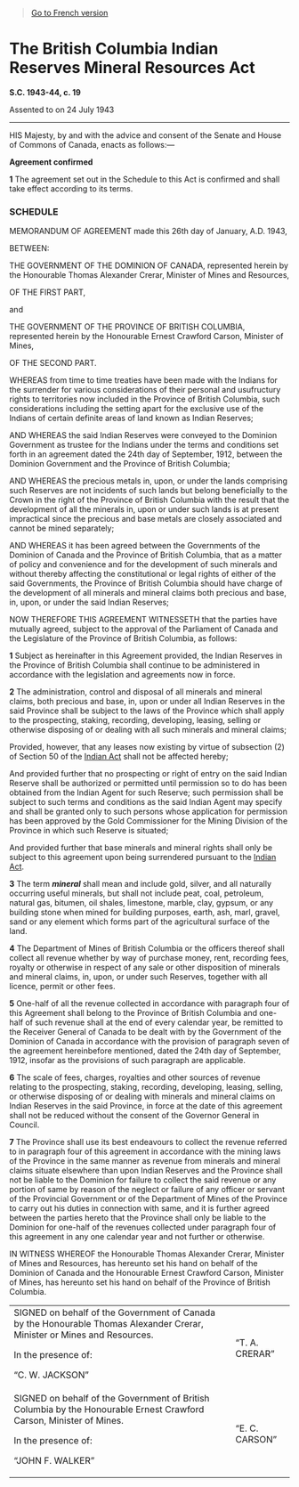 > [Go to French version](/fr/Lois/Lois%20du%20Canada/1943-44/ch.%2019.md)

# The British Columbia Indian Reserves Mineral Resources Act

**S.C. 1943-44, c. 19**


Assented to on 24 July 1943

----------



HIS Majesty, by and with the advice and consent of the Senate and House of Commons of Canada, enacts as follows:—






**Agreement confirmed**

**1** The agreement set out in the Schedule to this Act is confirmed and shall take effect according to its terms.




### **SCHEDULE** 
MEMORANDUM OF AGREEMENT made this 26th day of January, A.D. 1943,


BETWEEN:


THE GOVERNMENT OF THE DOMINION OF CANADA, represented herein by the Honourable Thomas Alexander Crerar, Minister of Mines and Resources,


OF THE FIRST PART,


and


THE GOVERNMENT OF THE PROVINCE OF BRITISH COLUMBIA, represented herein by the Honourable Ernest Crawford Carson, Minister of Mines,


OF THE SECOND PART.


WHEREAS from time to time treaties have been made with the Indians for the surrender for various considerations of their personal and usufructury rights to territories now included in the Province of British Columbia, such considerations including the setting apart for the exclusive use of the Indians of certain definite areas of land known as Indian Reserves;


AND WHEREAS the said Indian Reserves were conveyed to the Dominion Government as trustee for the Indians under the terms and conditions set forth in an agreement dated the 24th day of September, 1912, between the Dominion Government and the Province of British Columbia;


AND WHEREAS the precious metals in, upon, or under the lands comprising such Reserves are not incidents of such lands but belong beneficially to the Crown in the right of the Province of British Columbia with the result that the development of all the minerals in, upon or under such lands is at present impractical since the precious and base metals are closely associated and cannot be mined separately;


AND WHEREAS it has been agreed between the Governments of the Dominion of Canada and the Province of British Columbia, that as a matter of policy and convenience and for the development of such minerals and without thereby affecting the constitutional or legal rights of either of the said Governments, the Province of British Columbia should have charge of the development of all minerals and mineral claims both precious and base, in, upon, or under the said Indian Reserves;


NOW THEREFORE THIS AGREEMENT WITNESSETH that the parties have mutually agreed, subject to the approval of the Parliament of Canada and the Legislature of the Province of British Columbia, as follows:

**1** Subject as hereinafter in this Agreement provided, the Indian Reserves in the Province of British Columbia shall continue to be administered in accordance with the legislation and agreements now in force.



**2** The administration, control and disposal of all minerals and mineral claims, both precious and base, in, upon or under all Indian Reserves in the said Province shall be subject to the laws of the Province which shall apply to the prospecting, staking, recording, developing, leasing, selling or otherwise disposing of or dealing with all such minerals and mineral claims;



Provided, however, that any leases now existing by virtue of subsection (2) of Section 50 of the [Indian Act](/en/Acts/Revised%20Statutes%20of%20Canada/I/I-5.md) shall not be affected hereby;



And provided further that no prospecting or right of entry on the said Indian Reserve shall be authorized or permitted until permission so to do has been obtained from the Indian Agent for such Reserve; such permission shall be subject to such terms and conditions as the said Indian Agent may specify and shall be granted only to such persons whose application for permission has been approved by the Gold Commissioner for the Mining Division of the Province in which such Reserve is situated;



And provided further that base minerals and mineral rights shall only be subject to this agreement upon being surrendered pursuant to the [Indian Act](/en/Acts/Revised%20Statutes%20of%20Canada/I/I-5.md).



**3** The term ***mineral*** shall mean and include gold, silver, and all naturally occurring useful minerals, but shall not include peat, coal, petroleum, natural gas, bitumen, oil shales, limestone, marble, clay, gypsum, or any building stone when mined for building purposes, earth, ash, marl, gravel, sand or any element which forms part of the agricultural surface of the land.



**4** The Department of Mines of British Columbia or the officers thereof shall collect all revenue whether by way of purchase money, rent, recording fees, royalty or otherwise in respect of any sale or other disposition of minerals and mineral claims, in, upon, or under such Reserves, together with all licence, permit or other fees.



**5** One-half of all the revenue collected in accordance with paragraph four of this Agreement shall belong to the Province of British Columbia and one-half of such revenue shall at the end of every calendar year, be remitted to the Receiver General of Canada to be dealt with by the Government of the Dominion of Canada in accordance with the provision of paragraph seven of the agreement hereinbefore mentioned, dated the 24th day of September, 1912, insofar as the provisions of such paragraph are applicable.



**6** The scale of fees, charges, royalties and other sources of revenue relating to the prospecting, staking, recording, developing, leasing, selling, or otherwise disposing of or dealing with minerals and mineral claims on Indian Reserves in the said Province, in force at the date of this agreement shall not be reduced without the consent of the Governor General in Council.



**7** The Province shall use its best endeavours to collect the revenue referred to in paragraph four of this agreement in accordance with the mining laws of the Province in the same manner as revenue from minerals and mineral claims situate elsewhere than upon Indian Reserves and the Province shall not be liable to the Dominion for failure to collect the said revenue or any portion of same by reason of the neglect or failure of any officer or servant of the Provincial Government or of the Department of Mines of the Province to carry out his duties in connection with same, and it is further agreed between the parties hereto that the Province shall only be liable to the Dominion for one-half of the revenues collected under paragraph four of this agreement in any one calendar year and not further or otherwise.




IN WITNESS WHEREOF the Honourable Thomas Alexander Crerar, Minister of Mines and Resources, has hereunto set his hand on behalf of the Dominion of Canada and the Honourable Ernest Crawford Carson, Minister of Mines, has hereunto set his hand on behalf of the Province of British Columbia.
<table>
<tr>
<td>SIGNED on behalf of the Government of Canada by the Honourable Thomas Alexander Crerar, Minister or Mines and Resources.

In the presence of:

“C. W. JACKSON”



</td>
<td>“T. A. CRERAR”

</td>
</tr>
<tr>
<td>SIGNED on behalf of the Government of British Columbia by the Honourable Ernest Crawford Carson, Minister of Mines.

In the presence of:

“JOHN F. WALKER”



</td>
<td>“E. C. CARSON”

</td>
</tr>
</table>




